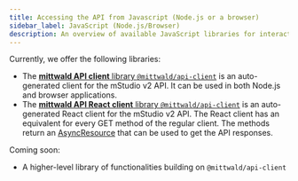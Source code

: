 ```yaml
---
title: Accessing the API from Javascript (Node.js or a browser)
sidebar_label: JavaScript (Node.js/Browser)
description: An overview of available JavaScript libraries for interacting with the mittwald API.
---
```


Currently, we offer the following libraries:

- The [**mittwald API client** library `@mittwald/api-client`](https://github.com/mittwald/api-client-js/tree/master/packages/mittwald#mittwald-api-javascript-client) is an auto-generated client for the mStudio v2 API. It can be used in both Node.js and browser applications.
- The [**mittwald API React client** library `@mittwald/api-client`](https://github.com/mittwald/api-client-js/tree/master/packages/mittwald#usage-in-react) is an auto-generated React client for the mStudio v2 API. The React client has an equivalent for every GET method of the regular client. The methods return an [AsyncResource](https://www.npmjs.com/package/@mittwald/react-use-promise#async-resource-1) that can be used to get the API responses.

Coming soon:

- A higher-level library of functionalities building on `@mittwald/api-client`
